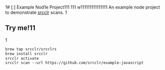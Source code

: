 1# [:] Example Nod1e Project111
111
w111111111111111
An example node project to demonstrate [srcclr](https://www.srcclr.com) scans.
1
## Try me!11
1
```1
brew tap srcclr/srcclrs
brew install srcclr
srcclr activate
srcclr scan --url https://github.com/srcclr/example-javascript
```

